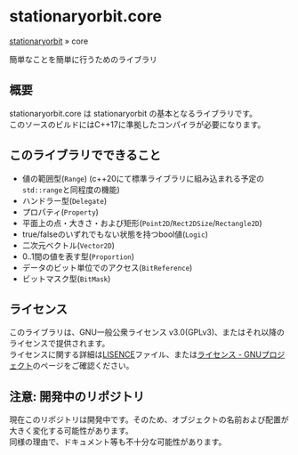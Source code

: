 # stationaryorbit.core

[stationaryorbit](https://github.com/zawa-ch/stationaryorbit) » core

簡単なことを簡単に行うためのライブラリ

## 概要

stationaryorbit.core は stationaryorbit の基本となるライブラリです。  
このソースのビルドにはC++17に準拠したコンパイラが必要になります。  

## このライブラリでできること

- 値の範囲型(`Range`)
  (c++20にて標準ライブラリに組み込まれる予定の`std::range`と同程度の機能)
- ハンドラー型(`Delegate`)
- プロパティ(`Property`)
- 平面上の点・大きさ・および矩形(`Point2D`/`Rect2DSize`/`Rectangle2D`)
- true/falseのいずれでもない状態を持つbool値(`Logic`)
- 二次元ベクトル(`Vector2D`)
- 0..1間の値を表す型(`Proportion`)
- データのビット単位でのアクセス(`BitReference`)
- ビットマスク型(`BitMask`)

## ライセンス

このライブラリは、GNU一般公衆ライセンス v3.0(GPLv3)、またはそれ以降のライセンスで提供されます。  
ライセンスに関する詳細は[LISENCE](./LICENSE)ファイル、または[ライセンス - GNUプロジェクト](http://www.gnu.org/licenses/)のページをご確認ください。  

## 注意: 開発中のリポジトリ

現在このリポジトリは開発中です。そのため、オブジェクトの名前および配置が大きく変化する可能性があります。  
同様の理由で、ドキュメント等も不十分な可能性があります。  
